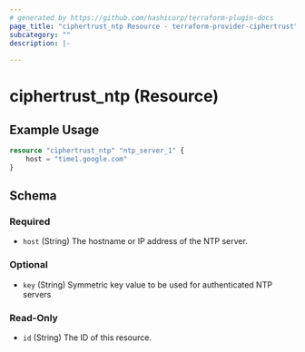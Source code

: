 ```yaml
---
# generated by https://github.com/hashicorp/terraform-plugin-docs
page_title: "ciphertrust_ntp Resource - terraform-provider-ciphertrust"
subcategory: ""
description: |-
  
---
```


# ciphertrust_ntp (Resource)



## Example Usage

```terraform
resource "ciphertrust_ntp" "ntp_server_1" {
    host = "time1.google.com"
}
```

<!-- schema generated by tfplugindocs -->
## Schema

### Required

- `host` (String) The hostname or IP address of the NTP server.

### Optional

- `key` (String) Symmetric key value to be used for authenticated NTP servers

### Read-Only

- `id` (String) The ID of this resource.


